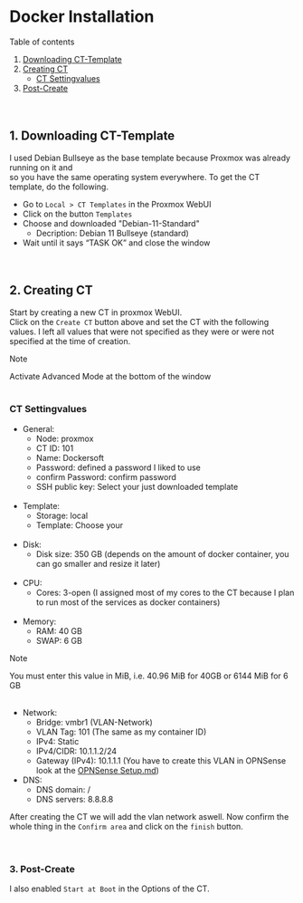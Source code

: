 # Docker Installation
Table of contents

1. <a href="#1-downloading-ct-template">Downloading CT-Template</a>
2. <a href="#2-creating-ct">Creating CT</a>
    * <a href="#ct-settingvalues">CT Settingvalues</a>
3. <a href="#3-post-create">Post-Create</a>
<br><br><br>


## 1. Downloading CT-Template
I used Debian Bullseye as the base template because Proxmox was already running on it and<br>
so you have the same operating system everywhere. To get the CT template, do the following.

* Go to `Local > CT Templates` in the Proxmox WebUI
* Click on the button `Templates`
* Choose and downloaded "Debian-11-Standard"
    * Decription: Debian 11 Bullseye (standard)
* Wait until it says “TASK OK” and close the window
<br><br><br>


## 2. Creating CT
Start by creating a new CT in proxmox WebUI.<br>
Click on the `Create CT` button above and set the CT with the following values.
I left all values that were not specified as they were or were not specified at the time of creation.

> [!NOTE]
> Activate Advanced Mode at the bottom of the window
<br><br>

### CT Settingvalues
* General:
    * Node:             proxmox
    * CT ID:            101
    * Name:             Dockersoft
    * Password:         defined a password I liked to use
    * confirm Password: confirm password
    * SSH public key:   Select your just downloaded template
<br><br>
* Template:
    * Storage:          local
    * Template:         Choose your 
<br><br>
* Disk:
    * Disk size:        350 GB (depends on the amount of docker container, you can go smaller and resize it later)
<br><br>
* CPU:
    * Cores:            3-open (I assigned most of my cores to the CT because I plan to run most of the services as docker containers)
<br><br>
* Memory:
    * RAM:              40 GB
    * SWAP:              6 GB
> [!NOTE]
> You must enter this value in MiB, i.e. 40.96 MiB for 40GB or 6144 MiB for 6 GB
<br><br>
* Network:
    * Bridge:           vmbr1 (VLAN-Network)
    * VLAN Tag:         101 (The same as my container ID)
    * IPv4:             Static
    * IPv4/CIDR:        10.1.1.2/24
    * Gateway (IPv4):   10.1.1.1 (You have to create this VLAN in OPNSense look at the [OPNSense Setup.md](../opnsense/SETUP.md))
* DNS:
    * DNS domain:       /
    * DNS servers:      8.8.8.8

After creating the CT we will add the vlan network aswell.
Now confirm the whole thing in the `Confirm area` and click on the `finish` button.
<br><br><br>

### 3. Post-Create
I also enabled `Start at Boot` in the Options of the CT.


